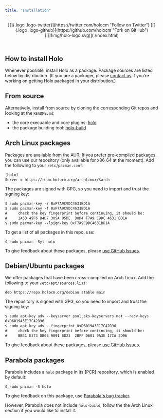 ```yaml
---
title: "Installation"
---
```


<header>
 <div id="header-buttons">
  [[]{.logo .logo-twitter}](https://twitter.com/holocm "Follow on Twitter")
  [[]{.logo .logo-github}](https://github.com/holocm "Fork on GitHub")
 </div>
 <div id="small-logo">
  [![](img/holo-logo.svg)](./index.html)
 </div>
</header>
<section>

How to install Holo
===================

Whenever possible, install Holo as a package. Package sources are listed
below by distribution. (If you are a packager, please [contact
us](https://github.com/holocm/holo/issues/new) if you\'re working on
getting Holo packaged in your distribution.)

From source
-----------

Alternatively, install from source by cloning the corresponding Git
repos and looking at the `README.md`:

-   the core execuable and core plugins: [holo](https://github.com/holocm/holo)
-   the package building tool:
    [holo-build](https://github.com/holocm/holo-build)

Arch Linux packages
-------------------

Packages are available from the
[AUR](https://aur.archlinux.org/packages/?K=holo&SeB=n). If you prefer
pre-compiled packages, you can use our repository (only available for
x86\_64 at the moment). Add the following to your `/etc/pacman.conf`:

    [holo]
    Server = https://repo.holocm.org/archlinux/$arch

The packages are signed with GPG, so you need to import and trust the
signing key:

    $ sudo pacman-key -r 0xF7A9C9DC4631BD1A
    $ sudo pacman-key -f 0xF7A9C9DC4631BD1A
    #     check the key fingerprint before continuing, it should be:
    #     2A53 49F6 B4D7 305A 85DE  D8D4 F7A9 C9DC 4631 BD1A
    $ sudo pacman-key --lsign-key 0xF7A9C9DC4631BD1A

To get a list of all packages in this repo, use:

    $ sudo pacman -Syl holo

To give feedback about these packages, please [use GitHub
Issues](https://github.com/majewsky/holo-pacman-repo/issues/new).

Debian/Ubuntu packages
----------------------

We offer packages that have been cross-compiled on Arch Linux. Add the
following to your `/etc/apt/sources.list`:

    deb https://repo.holocm.org/debian stable main

The repository is signed with GPG, so you need to import and trust the
signing key:

    $ sudo apt-key adv --keyserver pool.sks-keyservers.net --recv-keys 0xD6019A3E17CA2D96
    $ sudo apt-key adv --fingerprint 0xD6019A3E17CA2D96
    #     check the key fingerprint before continuing, it should be:
    #     BB41 E373 DB03 9091 6D23  2BFF D601 9A3E 17CA 2D96

To give feedback about these packages, please [use GitHub
Issues](https://github.com/majewsky/holo-foreign-repo/issues/new).

Parabola packages
-------------------

Parabola includes a `holo` package in its [PCR] repository, which is
enabled by default:

    $ sudo pacman -S holo

To give feedback on this package, use [Parabola's bug
tracker](https://labs.parabola.nu/projects/issue-tracker/issues).

However, Parabola does not include `holo-build`; follow the the Arch
Linux section if you would like to install it.

</section>
